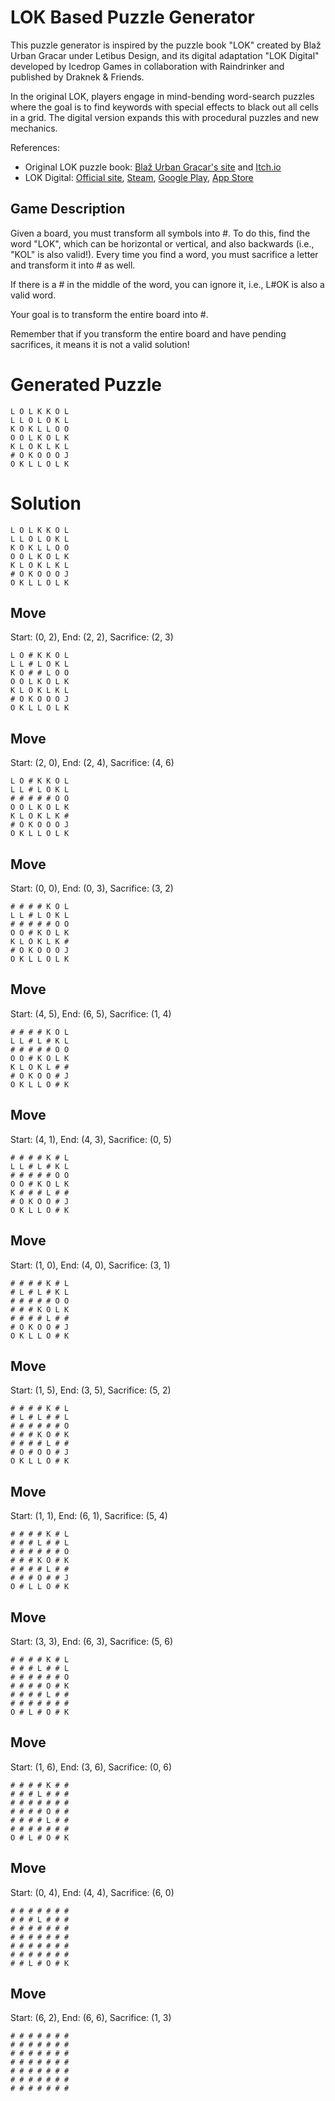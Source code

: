 # LOK Based Puzzle Generator

This puzzle generator is inspired by the puzzle book "LOK" created by Blaž Urban Gracar under Letibus Design, and its digital adaptation "LOK Digital" developed by Icedrop Games in collaboration with Raindrinker and published by Draknek & Friends.

In the original LOK, players engage in mind-bending word-search puzzles where the goal is to find keywords with special effects to black out all cells in a grid. The digital version expands this with procedural puzzles and new mechanics.

References:
- Original LOK puzzle book: [Blaž Urban Gracar's site](https://www.blazgracar.com/lok) and [Itch.io](https://letibus.itch.io/lok)
- LOK Digital: [Official site](https://lok-digital.com/), [Steam](https://store.steampowered.com/app/2207440/LOK_Digital/), [Google Play](https://play.google.com/store/apps/details?id=com.IcedropGames.LOK), [App Store](https://apps.apple.com/us/app/lok-digital/id6476513210)

## Game Description

Given a board, you must transform all symbols into #. To do this, find the word "LOK", which can be horizontal or vertical, and also backwards (i.e., "KOL" is also valid!). Every time you find a word, you must sacrifice a letter and transform it into # as well.

If there is a # in the middle of the word, you can ignore it, i.e., L#OK is also a valid word.

Your goal is to transform the entire board into #.

Remember that if you transform the entire board and have pending sacrifices, it means it is not a valid solution!

# Generated Puzzle

```
L O L K K O L
L L O L O K L
K O K L L O O
O O L K O L K
K L O K L K L
# O K O O O J
O K L L O L K
```

# Solution

```
L O L K K O L
L L O L O K L
K O K L L O O
O O L K O L K
K L O K L K L
# O K O O O J
O K L L O L K
```

## Move

Start: (0, 2), End: (2, 2), Sacrifice: (2, 3)

```
L O # K K O L
L L # L O K L
K O # # L O O
O O L K O L K
K L O K L K L
# O K O O O J
O K L L O L K
```

## Move

Start: (2, 0), End: (2, 4), Sacrifice: (4, 6)

```
L O # K K O L
L L # L O K L
# # # # # O O
O O L K O L K
K L O K L K #
# O K O O O J
O K L L O L K
```

## Move

Start: (0, 0), End: (0, 3), Sacrifice: (3, 2)

```
# # # # K O L
L L # L O K L
# # # # # O O
O O # K O L K
K L O K L K #
# O K O O O J
O K L L O L K
```

## Move

Start: (4, 5), End: (6, 5), Sacrifice: (1, 4)

```
# # # # K O L
L L # L # K L
# # # # # O O
O O # K O L K
K L O K L # #
# O K O O # J
O K L L O # K
```

## Move

Start: (4, 1), End: (4, 3), Sacrifice: (0, 5)

```
# # # # K # L
L L # L # K L
# # # # # O O
O O # K O L K
K # # # L # #
# O K O O # J
O K L L O # K
```

## Move

Start: (1, 0), End: (4, 0), Sacrifice: (3, 1)

```
# # # # K # L
# L # L # K L
# # # # # O O
# # # K O L K
# # # # L # #
# O K O O # J
O K L L O # K
```

## Move

Start: (1, 5), End: (3, 5), Sacrifice: (5, 2)

```
# # # # K # L
# L # L # # L
# # # # # # O
# # # K O # K
# # # # L # #
# O # O O # J
O K L L O # K
```

## Move

Start: (1, 1), End: (6, 1), Sacrifice: (5, 4)

```
# # # # K # L
# # # L # # L
# # # # # # O
# # # K O # K
# # # # L # #
# # # O # # J
O # L L O # K
```

## Move

Start: (3, 3), End: (6, 3), Sacrifice: (5, 6)

```
# # # # K # L
# # # L # # L
# # # # # # O
# # # # O # K
# # # # L # #
# # # # # # #
O # L # O # K
```

## Move

Start: (1, 6), End: (3, 6), Sacrifice: (0, 6)

```
# # # # K # #
# # # L # # #
# # # # # # #
# # # # O # #
# # # # L # #
# # # # # # #
O # L # O # K
```

## Move

Start: (0, 4), End: (4, 4), Sacrifice: (6, 0)

```
# # # # # # #
# # # L # # #
# # # # # # #
# # # # # # #
# # # # # # #
# # # # # # #
# # L # O # K
```

## Move

Start: (6, 2), End: (6, 6), Sacrifice: (1, 3)

```
# # # # # # #
# # # # # # #
# # # # # # #
# # # # # # #
# # # # # # #
# # # # # # #
# # # # # # #
```

